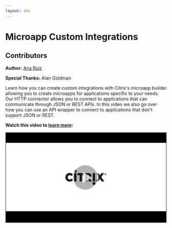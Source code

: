```yaml
---
layout: doc
---
```

# Microapp Custom Integrations

## Contributors

**Author:** [Ana Ruiz](https://twitter.com/mobileruiz)

**Special Thanks:** Alan Goldman

Learn how you can create custom integrations with Citrix's microapp builder allowing you to create microapps for applications specific to your needs. Our HTTP connector allows you to connect to applications that can communicate through JSON or REST APIs. In this video we also go over how you can use an API wrapper to connect to applications that don't support JSON or REST.

**Watch this video to [learn more](https://www.youtube.com/watch?v=xbuyNoPtdac):**

[![DESCRIPTION](/en-us/tech-zone/learn/media/shared_video-placeholder.png)](https://www.youtube.com/watch?v=xbuyNoPtdac)
